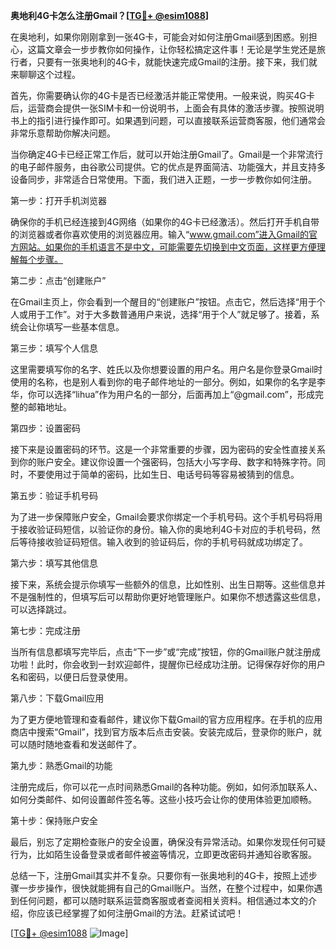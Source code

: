 **奥地利4G卡怎么注册Gmail？[[TG💪+ @esim1088](https://t.me/s/esim1088)]**

在奥地利，如果你刚刚拿到一张4G卡，可能会对如何注册Gmail感到困惑。别担心，这篇文章会一步步教你如何操作，让你轻松搞定这件事！无论是学生党还是旅行者，只要有一张奥地利的4G卡，就能快速完成Gmail的注册。接下来，我们就来聊聊这个过程。

首先，你需要确认你的4G卡是否已经激活并能正常使用。一般来说，购买4G卡后，运营商会提供一张SIM卡和一份说明书，上面会有具体的激活步骤。按照说明书上的指引进行操作即可。如果遇到问题，可以直接联系运营商客服，他们通常会非常乐意帮助你解决问题。

当你确定4G卡已经正常工作后，就可以开始注册Gmail了。Gmail是一个非常流行的电子邮件服务，由谷歌公司提供。它的优点是界面简洁、功能强大，并且支持多设备同步，非常适合日常使用。下面，我们进入正题，一步一步教你如何注册。

第一步：打开手机浏览器

确保你的手机已经连接到4G网络（如果你的4G卡已经激活）。然后打开手机自带的浏览器或者你喜欢使用的浏览器应用。输入“www.gmail.com”进入Gmail的官方网站。如果你的手机语言不是中文，可能需要先切换到中文页面，这样更方便理解每个步骤。

第二步：点击“创建账户”

在Gmail主页上，你会看到一个醒目的“创建账户”按钮。点击它，然后选择“用于个人或用于工作”。对于大多数普通用户来说，选择“用于个人”就足够了。接着，系统会让你填写一些基本信息。

第三步：填写个人信息

这里需要填写你的名字、姓氏以及你想要设置的用户名。用户名是你登录Gmail时使用的名称，也是别人看到你的电子邮件地址的一部分。例如，如果你的名字是李华，你可以选择“lihua”作为用户名的一部分，后面再加上“@gmail.com”，形成完整的邮箱地址。

第四步：设置密码

接下来是设置密码的环节。这是一个非常重要的步骤，因为密码的安全性直接关系到你的账户安全。建议你设置一个强密码，包括大小写字母、数字和特殊字符。同时，不要使用过于简单的密码，比如生日、电话号码等容易被猜到的信息。

第五步：验证手机号码

为了进一步保障账户安全，Gmail会要求你绑定一个手机号码。这个手机号码将用于接收验证码短信，以验证你的身份。输入你的奥地利4G卡对应的手机号码，然后等待接收验证码短信。输入收到的验证码后，你的手机号码就成功绑定了。

第六步：填写其他信息

接下来，系统会提示你填写一些额外的信息，比如性别、出生日期等。这些信息并不是强制性的，但填写后可以帮助你更好地管理账户。如果你不想透露这些信息，可以选择跳过。

第七步：完成注册

当所有信息都填写完毕后，点击“下一步”或“完成”按钮，你的Gmail账户就注册成功啦！此时，你会收到一封欢迎邮件，提醒你已经成功注册。记得保存好你的用户名和密码，以便日后登录使用。

第八步：下载Gmail应用

为了更方便地管理和查看邮件，建议你下载Gmail的官方应用程序。在手机的应用商店中搜索“Gmail”，找到官方版本后点击安装。安装完成后，登录你的账户，就可以随时随地查看和发送邮件了。

第九步：熟悉Gmail的功能

注册完成后，你可以花一点时间熟悉Gmail的各种功能。例如，如何添加联系人、如何分类邮件、如何设置邮件签名等。这些小技巧会让你的使用体验更加顺畅。

第十步：保持账户安全

最后，别忘了定期检查账户的安全设置，确保没有异常活动。如果你发现任何可疑行为，比如陌生设备登录或者邮件被盗等情况，立即更改密码并通知谷歌客服。

总结一下，注册Gmail其实并不复杂。只要你有一张奥地利的4G卡，按照上述步骤一步步操作，很快就能拥有自己的Gmail账户。当然，在整个过程中，如果你遇到任何问题，都可以随时联系运营商客服或者查阅相关资料。相信通过本文的介绍，你应该已经掌握了如何注册Gmail的方法。赶紧试试吧！

[[TG💪+ @esim1088](https://t.me/s/esim1088) ![Image](https://i.postimg.cc/4NQfJmqS/Snipaste-2025-05-13-00-14-12.png)]